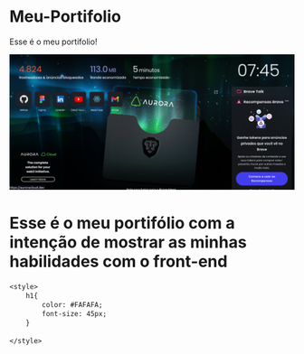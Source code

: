 # Meu-Portifolio
Esse é o meu portifolio!

<!DOCTYPE html>
<html lang="en">
<head>
    <meta charset="UTF-8">
    <meta name="viewport" content="width=device-width, initial-scale=1.0">
    <title>Document</title>
</head>
<body>
    <img src="./my-portifolio/src/assets/captura.png" alt="" srcset="">
    <h1 >Esse é o meu portifólio com a intenção de mostrar as minhas habilidades com o front-end</h1>
        
    <style>
        h1{
            color: #FAFAFA;
            font-size: 45px;
        }

    </style>
</body>
</html>
